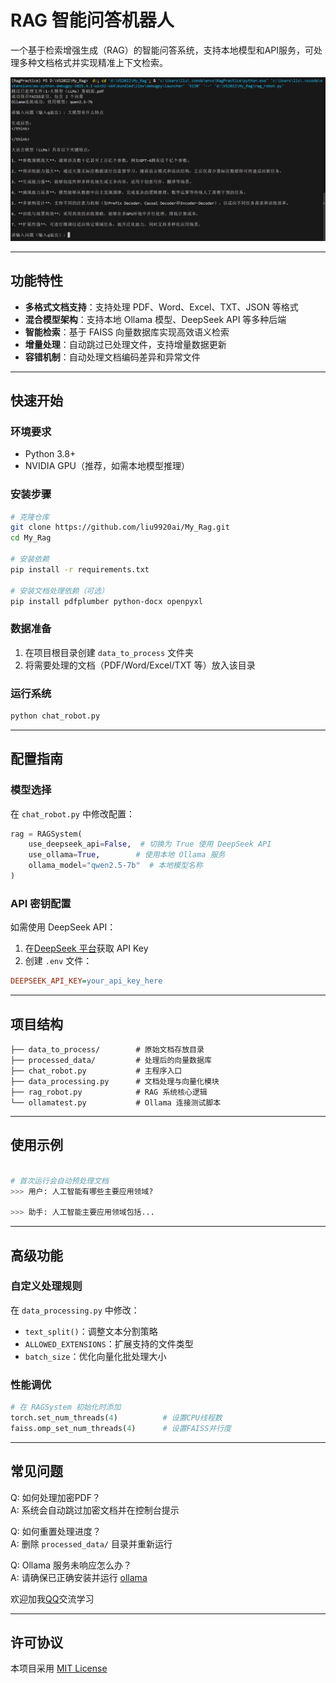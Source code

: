 
# RAG 智能问答机器人

一个基于检索增强生成（RAG）的智能问答系统，支持本地模型和API服务，可处理多种文档格式并实现精准上下文检索。

![示例截图](.\show_image\robot_show.png)  

---

## 功能特性

- **多格式文档支持**：支持处理 PDF、Word、Excel、TXT、JSON 等格式
- **混合模型架构**：支持本地 Ollama 模型、DeepSeek API 等多种后端
- **智能检索**：基于 FAISS 向量数据库实现高效语义检索
- **增量处理**：自动跳过已处理文件，支持增量数据更新
- **容错机制**：自动处理文档编码差异和异常文件

---

## 快速开始

### 环境要求
- Python 3.8+
- NVIDIA GPU（推荐，如需本地模型推理）

### 安装步骤
```bash
# 克隆仓库
git clone https://github.com/liu9920ai/My_Rag.git
cd My_Rag

# 安装依赖
pip install -r requirements.txt

# 安装文档处理依赖（可选）
pip install pdfplumber python-docx openpyxl
```

### 数据准备
1. 在项目根目录创建 `data_to_process` 文件夹
2. 将需要处理的文档（PDF/Word/Excel/TXT 等）放入该目录

### 运行系统
```bash
python chat_robot.py
```

---

## 配置指南

### 模型选择
在 `chat_robot.py` 中修改配置：
```python
rag = RAGSystem(
    use_deepseek_api=False,  # 切换为 True 使用 DeepSeek API
    use_ollama=True,        # 使用本地 Ollama 服务
    ollama_model="qwen2.5-7b"  # 本地模型名称
)
```

### API 密钥配置
如需使用 DeepSeek API：
1. 在[DeepSeek 平台](https://platform.deepseek.com/)获取 API Key
2. 创建 `.env` 文件：
```ini
DEEPSEEK_API_KEY=your_api_key_here
```

---

## 项目结构
```
├── data_to_process/        # 原始文档存放目录
├── processed_data/         # 处理后的向量数据库
├── chat_robot.py           # 主程序入口
├── data_processing.py      # 文档处理与向量化模块
├── rag_robot.py            # RAG 系统核心逻辑
└── ollamatest.py           # Ollama 连接测试脚本
```

---

## 使用示例
```bash

# 首次运行会自动预处理文档
>>> 用户: 人工智能有哪些主要应用领域?

>>> 助手: 人工智能主要应用领域包括...
```

---

## 高级功能

### 自定义处理规则
在 `data_processing.py` 中修改：
- `text_split()`：调整文本分割策略
- `ALLOWED_EXTENSIONS`：扩展支持的文件类型
- `batch_size`：优化向量化批处理大小

### 性能调优
```python
# 在 RAGSystem 初始化时添加
torch.set_num_threads(4)          # 设置CPU线程数
faiss.omp_set_num_threads(4)      # 设置FAISS并行度
```

---

## 常见问题

Q: 如何处理加密PDF？  
A: 系统会自动跳过加密文档并在控制台提示

Q: 如何重置处理进度？  
A: 删除 `processed_data/` 目录并重新运行

Q: Ollama 服务未响应怎么办？  
A: 请确保已正确安装并运行 [ollama](https://zhuanlan.zhihu.com/p/720546185)

欢迎加我[QQ](https://qm.qq.com/q/fUZH3NVcf6)交流学习

---

## 许可协议
本项目采用 [MIT License](LICENSE)
